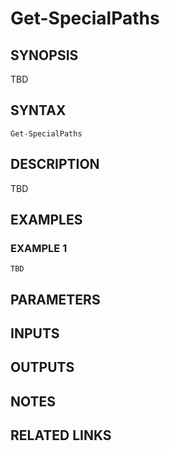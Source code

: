 ﻿---
external help file: ModuleBuildToolsTemp-help.xml
Module Name: ModuleBuildToolsTemp
online version: https://github.com/zloeber/ModuleBuild
schema: 2.0.0
---

# Get-SpecialPaths

## SYNOPSIS
TBD

## SYNTAX

```
Get-SpecialPaths
```

## DESCRIPTION
TBD

## EXAMPLES

### EXAMPLE 1
```
TBD
```

## PARAMETERS

## INPUTS

## OUTPUTS

## NOTES

## RELATED LINKS

